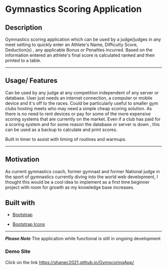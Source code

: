 # Gymnastics Scoring Application
## Description
Gymnastics scoring application which can be used by a judge/judges in any meet setting to quickly enter an Athlete's Name, Difficulty Score, Deduction(s) , any applicable Bonus or Penalties incurred. Based on the information entered an athlete's final score is calculated ranked and then printed to a table. 
 - - - -

## Usage/ Features
Can be used by any judge at any competition independent of any server or database. User just needs an internet connection, a computer or mobile device and it's off to the races. Could be particularly useful to smaller gym clubs hosting meets who may need a simple cheap scoring solution.  As there is no need to rent devices or pay for some of the more expensive scoring systems that are currently on the market.
Even if a club has paid for a scoring system and for some reason the database or server is down , this can be used as a backup to calculate and print scores.

Built in timer to assist with timing of routines and warmups.
- - - - 

## Motivation
As current gymnastics coach, former gymnast and former National judge in the sport of gymnastics currently diving into the world web development, I thought this would be a cool idea to implement as a first time beginner project with room for growth as my knowledge base increases.

## Built with
* [Bootstrap](https://getbootstrap.com/docs/5.1/getting-started/introduction/)
- [Bootstrap Icons](https://icons.getbootstrap.com/)
- - - -

 ***Please  Note***
The application while functional is still in ongoing development

### Demo  Site
Click on the link https://shanec2021.github.io/GymscoringApp/
